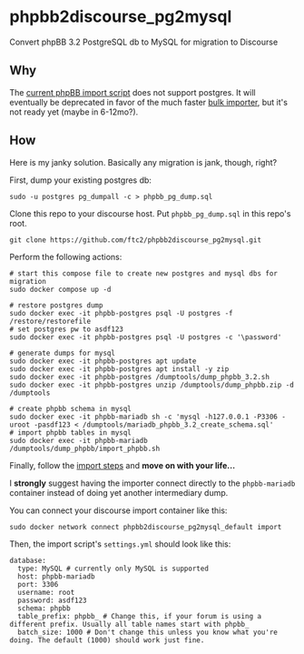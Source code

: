# phpbb2discourse_pg2mysql
Convert phpBB 3.2 PostgreSQL db to MySQL for migration to Discourse

## Why
The [current phpBB import script](https://github.com/discourse/discourse/tree/main/script/import_scripts/phpbb3) does not support postgres. It will eventually be deprecated in favor of the much faster [bulk importer](https://github.com/discourse/discourse/blob/main/script/bulk_import/phpbb_postgresql.rb), but it's not ready yet (maybe in 6-12mo?).

## How
Here is my janky solution. Basically any migration is jank, though, right?

First, dump your existing postgres db:
```
sudo -u postgres pg_dumpall -c > phpbb_pg_dump.sql
```

Clone this repo to your discourse host. Put `phpbb_pg_dump.sql` in this repo's root.
```
git clone https://github.com/ftc2/phpbb2discourse_pg2mysql.git
```

Perform the following actions:
```
# start this compose file to create new postgres and mysql dbs for migration
sudo docker compose up -d

# restore postgres dump
sudo docker exec -it phpbb-postgres psql -U postgres -f /restore/restorefile
# set postgres pw to asdf123
sudo docker exec -it phpbb-postgres psql -U postgres -c '\password'

# generate dumps for mysql
sudo docker exec -it phpbb-postgres apt update
sudo docker exec -it phpbb-postgres apt install -y zip
sudo docker exec -it phpbb-postgres /dumptools/dump_phpbb_3.2.sh
sudo docker exec -it phpbb-postgres unzip /dumptools/dump_phpbb.zip -d /dumptools

# create phpbb schema in mysql
sudo docker exec -it phpbb-mariadb sh -c 'mysql -h127.0.0.1 -P3306 -uroot -pasdf123 < /dumptools/mariadb_phpbb_3.2_create_schema.sql'
# import phpbb tables in mysql
sudo docker exec -it phpbb-mariadb /dumptools/dump_phpbb/import_phpbb.sh
```

Finally, follow the [import steps](https://meta.discourse.org/t/migrate-a-phpbb3-forum-to-discourse/30810) and **move on with your life...**

I **strongly** suggest having the importer connect directly to the `phpbb-mariadb` container instead of doing yet another intermediary dump.

You can connect your discourse import container like this:
```
sudo docker network connect phpbb2discourse_pg2mysql_default import
```

Then, the import script's `settings.yml` should look like this:
```
database:
  type: MySQL # currently only MySQL is supported
  host: phpbb-mariadb
  port: 3306
  username: root
  password: asdf123
  schema: phpbb
  table_prefix: phpbb_ # Change this, if your forum is using a different prefix. Usually all table names start with phpbb_
  batch_size: 1000 # Don't change this unless you know what you're doing. The default (1000) should work just fine.
```
